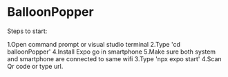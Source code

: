 # BalloonPopper

Steps to start:

1.Open command prompt or visual studio terminal
2.Type 'cd balloonPopper'
4.Install Expo go in smartphone
5.Make sure both system and smartphone are connected to same wifi
3.Type 'npx expo start'
4.Scan Qr code or type url.
